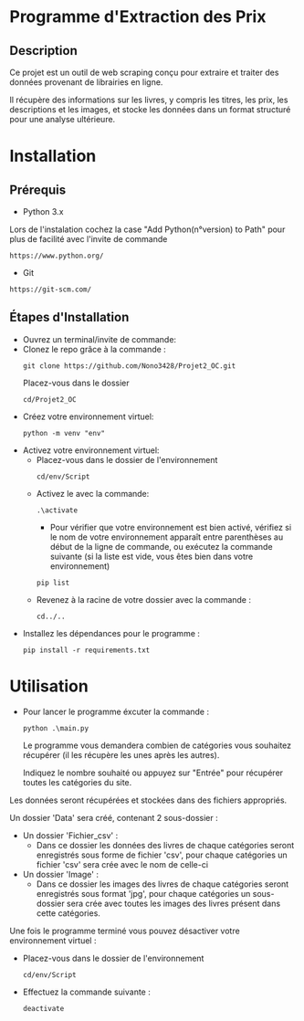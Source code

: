 # Programme d'Extraction des Prix

## Description
Ce projet est un outil de web scraping conçu pour extraire et traiter des données provenant de librairies en ligne.

Il récupère des informations sur les livres, y compris les titres, les prix, les descriptions et les images,
et stocke les données dans un format structuré pour une analyse ultérieure.

# Installation

## Prérequis
- Python 3.x

Lors de l'instalation cochez la case "Add Python(n°version) to Path" pour plus de facilité avec l'invite de commande
```
https://www.python.org/
```
- Git  
```
https://git-scm.com/
```
## Étapes d'Installation 
- Ouvrez un terminal/invite de commande:
- Clonez le repo grâce à la commande :
    ```
    git clone https://github.com/Nono3428/Projet2_OC.git
    ```
    Placez-vous dans le dossier
    ```
    cd/Projet2_OC
    ```
- Créez votre environnement virtuel:
    ```
    python -m venv "env"
    ```
- Activez votre environnement virtuel:
    - Placez-vous dans le dossier de l'environnement
        ```
        cd/env/Script
        ```
    - Activez le avec la commande:
        ```
        .\activate
        ```
        - Pour vérifier que votre environnement est bien activé, vérifiez si le nom de votre environnement apparaît entre parenthèses au début de la ligne de commande, 
        ou exécutez la commande suivante (si la liste est vide, vous êtes bien dans votre environnement) 
        ```
        pip list
        ```
    - Revenez à la racine de votre dossier avec la commande :
        ```
        cd../..
        ```
- Installez les dépendances pour le programme :
    ```
    pip install -r requirements.txt
    ```

# Utilisation

- Pour lancer le programme éxcuter la commande :
    ```
    python .\main.py
    ```
    Le programme vous demandera combien de catégories vous souhaitez récupérer (il les récupère les unes après les autres).

    Indiquez le nombre souhaité ou appuyez sur "Entrée" pour récupérer toutes les catégories du site.

Les données seront récupérées et stockées dans des fichiers appropriés.

Un dossier 'Data' sera créé, contenant 2 sous-dossier :
- Un dossier 'Fichier_csv' :
    - Dans ce dossier les données des livres de chaque catégories seront enregistrés sous forme de fichier 'csv', pour chaque catégories un fichier 'csv' sera crée avec le nom de celle-ci
- Un dossier 'Image' :
    - Dans ce dossier les images des livres de chaque catégories seront enregistrés sous format 'jpg', pour chaque catégories un sous-dossier sera crée avec toutes les images des livres présent dans cette catégories.

Une fois le programme terminé vous pouvez désactiver votre environnement virtuel :
- Placez-vous dans le dossier de l'environnement 
    ```
    cd/env/Script
    ```
- Effectuez la commande suivante :
    ```
    deactivate
    ```